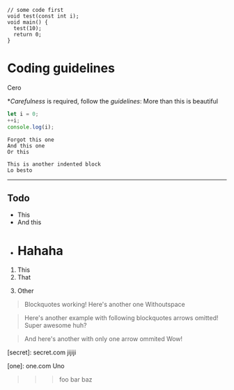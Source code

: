    // some code first
    void test(const int i);
    void main() {
      test(10);
      return 0;
    }

# Coding guidelines

[ zero]:
 zero.com
 Cero

\**Carefulness* is required, follow the _guidelines_:
More than this is beautiful

```javascript
let i = 0;
++i;
console.log(i);
```

    Forgot this one
    And this one
    Or this

    This is another indented block
    Lo besto

---

## Todo

* This
* And this
* # Hahaha

1. This
2. That
3) Other

> Blockquotes working!
> Here's another one
>Withoutspace

> Here's another example
with following blockquotes arrows omitted!
Super awesome huh?

> And here's another with
only one arrow ommited
> Wow!

[secret]: secret.com jijiji

[one]: one.com Uno

>>> foo
> bar
>> baz
